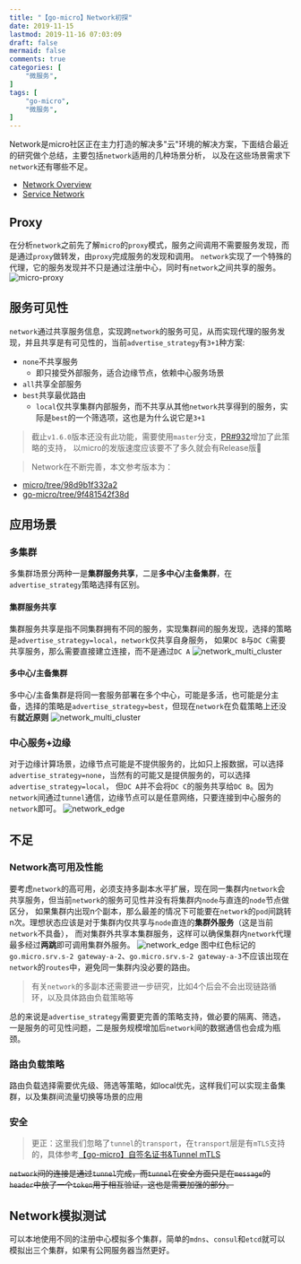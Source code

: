 ```yaml
---
title: "【go-micro】Network初探"
date: 2019-11-15
lastmod: 2019-11-16 07:03:09
draft: false
mermaid: false
comments: true
categories: [
	"微服务",
]
tags: [
	"go-micro",
    "微服务",
]
---
```

Network是micro社区正在主力打造的解决多"云"环境的解决方案，下面结合最近的研究做个总结，主要包括`network`适用的几种场景分析，
以及在这些场景需求下`network`还有哪些不足。

<!--more-->

- [Network Overview](https://micro.mu/docs/network.html)
- [Service Network](https://micro.mu/docs/service-network.html)


## Proxy
在分析`network`之前先了解`micro`的`proxy`模式，服务之间调用不需要服务发现，而是通过`proxy`做转发，由`proxy`完成服务的发现和调用。
`network`实现了一个特殊的代理，它的服务发现并不只是通过注册中心，同时有`network`之间共享的服务。
![micro-proxy](/img/micro/proxy.png)

## 服务可见性
`network`通过共享服务信息，实现跨`network`的服务可见，从而实现代理的服务发现，并且共享是有可见性的，当前`advertise_strategy`有`3+1`种方案:

- `none`不共享服务
	- 即只接受外部服务，适合边缘节点，依赖中心服务场景
- `all`共享全部服务
- `best`共享最优路由
	- `local`仅共享集群内部服务，而不共享从其他`network`共享得到的服务，实际是`best`的一个筛选项，这也是为什么说它是`3+1`
	
> 截止`v1.6.0`版本还没有此功能，需要使用`master`分支，[PR#932](https://github.com/micro/go-micro/pull/932)增加了此策略的支持，
以micro的发版速度应该要不了多久就会有Release版🤣

> Network在不断完善，本文参考版本为：
>
 - [micro/tree/98d9b1f332a2](https://github.com/micro/micro/tree/98d9b1f332a2)
 - [go-micro/tree/9f481542f38d](https://github.com/micro/go-micro/tree/9f481542f38d)
	
## 应用场景
### 多集群
多集群场景分两种一是**集群服务共享**，二是**多中心/主备集群**，在`advertise_strategy`策略选择有区别。

#### 集群服务共享
集群服务共享是指不同集群拥有不同的服务，实现集群间的服务发现，选择的策略是`advertise_strategy=local`，`network`仅共享自身服务，
如果`DC B`与`DC C`需要共享服务，那么需要直接建立连接，而不是通过`DC A`
![network_multi_cluster](/img/micro/network_multi_cluster_1.png)

#### 多中心/主备集群
多中心/主备集群是将同一套服务部署在多个中心，可能是多活，也可能是分主备，选择的策略是`advertise_strategy=best`，但现在`network`在负载策略上还没有**就近原则**
![network_multi_cluster](/img/micro/network_multi_cluster_2.png)

### 中心服务+边缘
对于边缘计算场景，边缘节点可能是不提供服务的，比如只上报数据，可以选择`advertise_strategy=none`，当然有的可能又是提供服务的，可以选择`advertise_strategy=local`，
但`DC A`并不会将`DC C`的服务共享给`DC B`。因为`network`间通过`tunnel`通信，边缘节点可以是任意网络，只要连接到中心服务的`network`即可。
![network_edge](/img/micro/network_edge.png)

## 不足
### Network高可用及性能
要考虑`network`的高可用，必须支持多副本水平扩展，现在同一集群内`network`会共享服务，但当前`network`的服务可见性并没有将集群内`node`与直连的`node`节点做区分，
如果集群内出现n个副本，那么最差的情况下可能要在`network`的`pod`间跳转n次。理想状态应该是对于集群内仅共享与`node`直连的**集群外服务**（这是当前`network`不具备），
而对集群外共享本集群服务，这样可以确保集群内`network`代理最多经过**两跳**即可调用集群外服务。
![network_edge](/img/micro/network_problem_ha.png)
图中红色标记的`go.micro.srv.s-2 gateway-a-2`、`go.micro.srv.s-2 gateway-a-3`不应该出现在`network`的`routes`中，避免同一集群内没必要的路由。

> 有关`network`的多副本还需要进一步研究，比如4个后会不会出现链路循环，以及具体路由负载策略等

总的来说是`advertise_strategy`需要更完善的策略支持，做必要的隔离、筛选，一是服务的可见性问题，二是服务规模增加后`network`间的数据通信也会成为瓶颈。

### 路由负载策略
路由负载选择需要优先级、筛选等策略，如local优先，这样我们可以实现主备集群，以及集群间流量切换等场景的应用

### 安全
> 更正：这里我们忽略了`tunnel`的`transport`，在`transport`层是有`mTLS`支持的，具体参考[【go-micro】自签名证书&Tunnel mTLS](/post/microservice/2019-11-27-go-micro-tunnel-mtls/)

~~`network`间的连接是通过`tunnel`完成，而`tunnel`在安全方面只是在`message`的`header`中放了一个`token`用于相互验证，这也是需要加强的部分。~~

## Network模拟测试
可以本地使用不同的注册中心模拟多个集群，简单的`mdns`、`consul`和`etcd`就可以模拟出三个集群，如果有公网服务器当然更好。
